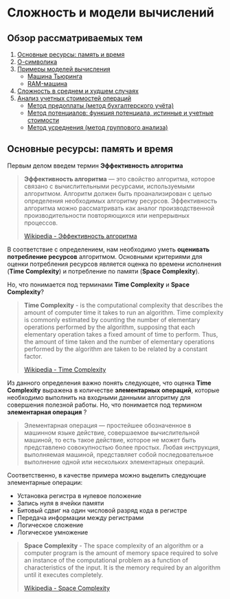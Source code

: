 # Сложность и модели вычислений

## Обзор рассматриваемых тем

1. [Основные ресурсы: память и время](#oсновные-ресурсы-память-и-время)
2. [О-символика](#o-символика)
3. [Примеры моделей вычисления](#примеры-моделей-вычисления)
    - [Машина Тьюринга](#машина-тьюринга)
    - [RAM-машина](#ram-машина)
4. [Сложность в среднем и худшем случаях](#сложность-в-среднем-и-худшем-случаях)
5. [Анализ учетных стоимостей операций](#анализ-учетных-стоимостей-операций)
    - [Метод предоплаты (метод бухгалтерского учёта)](#метод-предоплаты)
    - [Метод потенциалов: функция потенциала, истинные и учетные стоимости](#метод-потенциалов)
    - [Метод усреднения (метод группового анализа)](#метод-усреднения)

## Основные ресурсы: память и время

Первым делом введем термин **Эффективность алгоритма**

> **Эффективность алгоритма** — это свойство алгоритма, которое связано с вычислительными ресурсами, используемыми алгоритмом.
> Алгоритм должен быть проанализирован с целью определения необходимых алгоритму ресурсов.
> Эффективность алгоритма можно рассматривать как аналог производственной производительности
> повторяющихся или непрерывных процессов.
>
> [Wikipedia - Эффективность алгоритма](https://ru.wikipedia.org/wiki/Эффективность_алгоритма)

В соответствие с определением, нам необходимо уметь **оценивать потребление ресурсов** алгоритмом. Основными критериями для оценки
потребления ресурсов является оценка по времени исполнения (**Time Complexity**) и потребление по памяти (**Space Complexity**).

Но, что понимается под терминами **Time Complexity** и **Space Complexity**?

> **Time Complexity** - is the computational complexity that describes the amount of computer time it takes to run an algorithm.
> Time complexity is commonly estimated by counting the number of elementary operations performed by the algorithm, supposing
> that each elementary operation takes a fixed amount of time to perform. Thus, the amount of time taken and the number of elementary
> operations performed by the algorithm are taken to be related by a constant factor.
>
> [Wikipedia - Time Complexity](https://en.wikipedia.org/wiki/Time_complexity)

Из данного определения важно понять следующее, что оценка **Time Complexity** выражена в количестве **элементарных операций**, которые
необходимо выполнить на входными данными алгоритму для совершения полезной работы. Но, что понимается под термином **элементарная операция**
?

> Элементарная операция — простейшее обозначенное в машинном языке действие, совершаемое вычислительной машиной, то есть такое действие,
> которое не может быть представлено совокупностью более простых. Любая инструкция, выполняемая машиной, представляет собой
> последовательное выполнение одной или нескольких элементарных операций.

Соответственно, в качестве примера можно выделить следующие элементарные операции:

- Установка регистра в нулевое положение
- Запись нуля в ячейки памяти
- Битовый сдвиг на один числовой разряд кода в регистре
- Передача информации между регистрами
- Логическое сложение
- Логическое умножение

> **Space Complexity** - The space complexity of an algorithm or a computer program is the amount of memory space required to solve an
> instance of the computational problem as a function of characteristics of the input. It is the memory required by an algorithm until
> it executes completely.
>
> [Wikipedia - Space Complexity](https://en.wikipedia.org/wiki/Space_complexity)